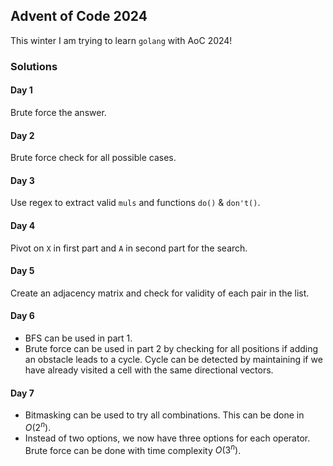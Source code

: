 ## Advent of Code 2024
This winter I am trying to learn `golang` with AoC 2024!

### Solutions
#### Day 1
Brute force the answer.
#### Day 2
Brute force check for all possible cases.
#### Day 3
Use regex to extract valid `muls` and functions `do()` & `don't()`.
#### Day 4
Pivot on `X` in first part and `A` in second part for the search.
#### Day 5
Create an adjacency matrix and check for validity of each pair in the list.
#### Day 6
- BFS can be used in part 1. 
- Brute force can be used in part 2 by checking for all positions if adding an obstacle leads to a cycle. Cycle can be detected by maintaining if we have already visited a cell with the same directional vectors.
#### Day 7
- Bitmasking can be used to try all combinations. This can be done in $O(2^{n})$.
- Instead of two options, we now have three options for each operator. Brute force can be done with time complexity $O(3^{n})$.